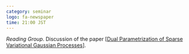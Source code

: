 ```yaml
---
category: seminar
logo: fa-newspaper
time: 21:00 JST
---
```


*Reading Group*.  Discussion of the paper [[Dual Parametrization of Sparse Variational Gaussian Processes](https://arxiv.org/abs/2111.03412v1)].
